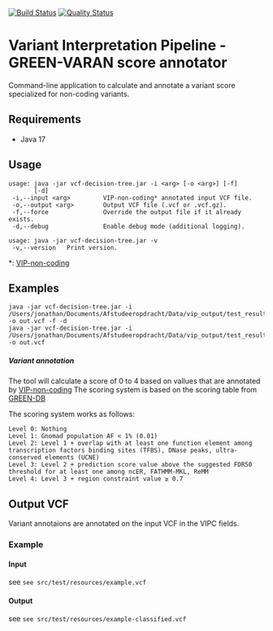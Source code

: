 [![Build Status](https://app.travis-ci.com/molgenis/vip-decision-tree.svg?branch=feat/annotation)](https://app.travis-ci.com/molgenis/vip-decision-tree)
[![Quality Status](https://sonarcloud.io/api/project_badges/measure?project=molgenis_vip-decision-tree&metric=alert_status)](https://sonarcloud.io/dashboard?id=molgenis_vip-decision-tree)

# Variant Interpretation Pipeline - GREEN-VARAN score annotator
Command-line application to calculate and annotate a variant score specialized for non-coding variants.

## Requirements

- Java 17

## Usage

```
usage: java -jar vcf-decision-tree.jar -i <arg> [-o <arg>] [-f]
       [-d] 
 -i,--input <arg>         VIP-non-coding* annotated input VCF file.
 -o,--output <arg>        Output VCF file (.vcf or .vcf.gz).
 -f,--force               Override the output file if it already exists.
 -d,--debug               Enable debug mode (additional logging).

usage: java -jar vcf-decision-tree.jar -v
 -v,--version   Print version.
```

*: [VIP-non-coding](https://github.com/molgenis/vip/tree/feat/non-coding)

## Examples

```
java -jar vcf-decision-tree.jar -i /Users/jonathan/Documents/Afstudeeropdracht/Data/vip_output/test_result/snv.vcf.gz -o out.vcf -f -d 
java -jar vcf-decision-tree.jar -i /Users/jonathan/Documents/Afstudeeropdracht/Data/vip_output/test_result/lp.vcf.gz -o out.vcf
```

##### Variant annotation

The tool will calculate a score of 0 to 4 based on vallues that are annotated by [VIP-non-coding](https://github.com/molgenis/vip/tree/feat/non-coding)
The scoring system is based on the scoring table from [GREEN-DB](https://www.ncbi.nlm.nih.gov/pmc/articles/PMC8934622/) 

The scoring system works as follows:
```
Level 0: Nothing
Level 1: Gnomad population AF < 1% (0.01)
Level 2: Level 1 + overlap with at least one function element among transcription factors binding sites (TFBS), DNase peaks, ultra-conserved elements (UCNE)
Level 3: Level 2 + prediction score value above the suggested FDR50 threshold for at least one among ncER, FATHMM-MKL, ReMM
Level 4: Level 3 + region constraint value ≥ 0.7
```

## Output VCF

Variant annotaions are annotated on the input VCF in the
VIPC fields.

### Example

#### Input
see `see src/test/resources/example.vcf`

#### Output 
see `see src/test/resources/example-classified.vcf`
